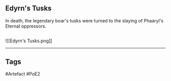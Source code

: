 ## Edyrn's Tusks
In death, the legendary boar's tusks were turned
to the slaying of Phaaryl's Eternal oppressors.
##
![[Edyrn's Tusks.png]]

---
## Tags
#Artefact
#PoE2